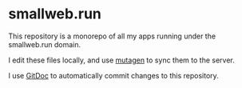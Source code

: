 # smallweb.run

This repository is a monorepo of all my apps running under the smallweb.run domain.

I edit these files locally, and use [mutagen](https://mutagen.io) to sync them to the server.

I use [GitDoc](https://marketplace.visualstudio.com/items?itemName=vsls-contrib.gitdoc) to automatically commit changes to this repository.
